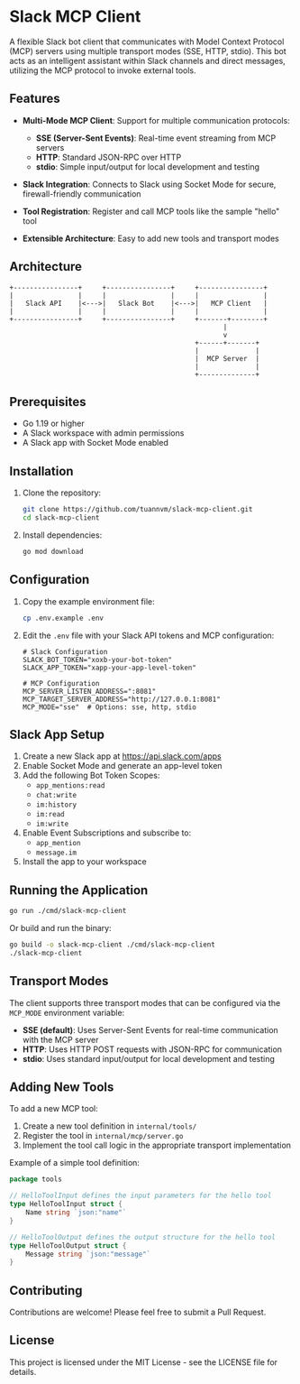 # Slack MCP Client

A flexible Slack bot client that communicates with Model Context Protocol (MCP) servers using multiple transport modes (SSE, HTTP, stdio). This bot acts as an intelligent assistant within Slack channels and direct messages, utilizing the MCP protocol to invoke external tools.

## Features

- **Multi-Mode MCP Client**: Support for multiple communication protocols:
  - **SSE (Server-Sent Events)**: Real-time event streaming from MCP servers
  - **HTTP**: Standard JSON-RPC over HTTP
  - **stdio**: Simple input/output for local development and testing

- **Slack Integration**: Connects to Slack using Socket Mode for secure, firewall-friendly communication

- **Tool Registration**: Register and call MCP tools like the sample "hello" tool

- **Extensible Architecture**: Easy to add new tools and transport modes

## Architecture

```
+----------------+     +----------------+     +----------------+
|                |     |                |     |                |
|   Slack API    |<--->|   Slack Bot    |<--->|   MCP Client   |
|                |     |                |     |                |
+----------------+     +----------------+     +-------+--------+
                                                     |
                                                     v
                                              +------+-------+
                                              |              |
                                              |  MCP Server  |
                                              |              |
                                              +--------------+
```

## Prerequisites

- Go 1.19 or higher
- A Slack workspace with admin permissions
- A Slack app with Socket Mode enabled

## Installation

1. Clone the repository:
   ```bash
   git clone https://github.com/tuannvm/slack-mcp-client.git
   cd slack-mcp-client
   ```

2. Install dependencies:
   ```bash
   go mod download
   ```

## Configuration

1. Copy the example environment file:
   ```bash
   cp .env.example .env
   ```

2. Edit the `.env` file with your Slack API tokens and MCP configuration:
   ```
   # Slack Configuration
   SLACK_BOT_TOKEN="xoxb-your-bot-token"
   SLACK_APP_TOKEN="xapp-your-app-level-token"

   # MCP Configuration
   MCP_SERVER_LISTEN_ADDRESS=":8081"
   MCP_TARGET_SERVER_ADDRESS="http://127.0.0.1:8081"
   MCP_MODE="sse"  # Options: sse, http, stdio
   ```

## Slack App Setup

1. Create a new Slack app at https://api.slack.com/apps
2. Enable Socket Mode and generate an app-level token
3. Add the following Bot Token Scopes:
   - `app_mentions:read`
   - `chat:write`
   - `im:history`
   - `im:read`
   - `im:write`
4. Enable Event Subscriptions and subscribe to:
   - `app_mention`
   - `message.im`
5. Install the app to your workspace

## Running the Application

```bash
go run ./cmd/slack-mcp-client
```

Or build and run the binary:

```bash
go build -o slack-mcp-client ./cmd/slack-mcp-client
./slack-mcp-client
```

## Transport Modes

The client supports three transport modes that can be configured via the `MCP_MODE` environment variable:

- **SSE (default)**: Uses Server-Sent Events for real-time communication with the MCP server
- **HTTP**: Uses HTTP POST requests with JSON-RPC for communication
- **stdio**: Uses standard input/output for local development and testing

## Adding New Tools

To add a new MCP tool:

1. Create a new tool definition in `internal/tools/`
2. Register the tool in `internal/mcp/server.go`
3. Implement the tool call logic in the appropriate transport implementation

Example of a simple tool definition:

```go
package tools

// HelloToolInput defines the input parameters for the hello tool
type HelloToolInput struct {
	Name string `json:"name"`
}

// HelloToolOutput defines the output structure for the hello tool
type HelloToolOutput struct {
	Message string `json:"message"`
}
```

## Contributing

Contributions are welcome! Please feel free to submit a Pull Request.

## License

This project is licensed under the MIT License - see the LICENSE file for details.
